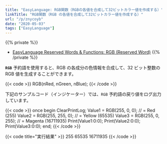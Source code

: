 ```yaml
---
title: "EasyLanguage: RGB関数（RGBの各値を合成して32ビットカラー値を作成する）"
linkTitle: "RGB関数（RGB の各値を合成して32ビットカラー値を作成する）"
url: "/p/znycoyb"
date: "2020-05-03"
tags: ["EasyLanguage"]
---
```


{{% private %}}
- [EasyLanguage Reserved Words & Functions: RGB (Reserved Word)](http://help.tradestation.com/09_05/eng/tsdevhelp/Subsystems/elword/word/rgb_reserved_word_.htm)
{{% /private %}}

__`RGB`__ 予約語を使用すると、RGB の各成分の色情報を合成して、32 ビット整数の RGB 値を生成することができます。

{{< code >}}
RGB(nRed, nGreen, nBlue);
{{< /code >}}

下記のサンプルコード（インジケーター）では、`RGB` 予約語の戻り値をログ出力しています。

{{< code >}}
once begin
    ClearPrintLog;
    Value1 = RGB(255, 0, 0);  // = Red (255)
    Value2 = RGB(255, 255, 0);  // = Yellow (65535)
    Value3 = RGB(255, 0, 255);  // = Magenta (16711935)
    Print(Value1:0:0);
    Print(Value2:0:0);
    Print(Value3:0:0);
end;
{{< /code >}}

{{< code title="実行結果" >}}
255
65535
16711935
{{< /code >}}

